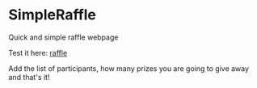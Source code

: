 # SimpleRaffle
Quick and simple raffle webpage

Test it here: [raffle](https://juli-vert.github.io/SimpleRaffle/)

Add the list of participants, how many prizes you are going to give away and that's it!
